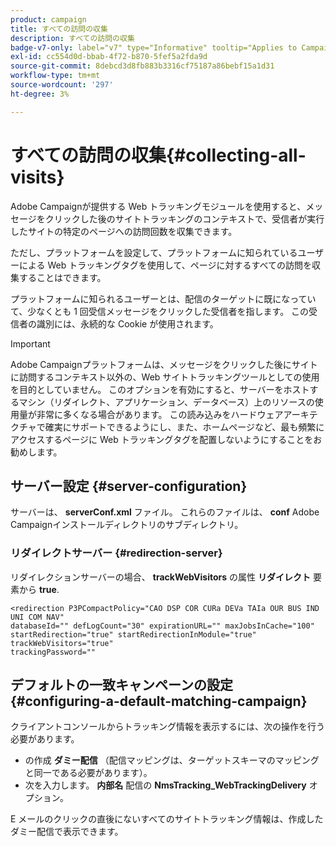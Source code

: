 ```yaml
---
product: campaign
title: すべての訪問の収集
description: すべての訪問の収集
badge-v7-only: label="v7" type="Informative" tooltip="Applies to Campaign Classic v7 only"
exl-id: cc554d0d-bbab-4f72-b870-5fef5a2fda9d
source-git-commit: 8debcd3d8fb883b3316cf75187a86bebf15a1d31
workflow-type: tm+mt
source-wordcount: '297'
ht-degree: 3%

---
```


# すべての訪問の収集{#collecting-all-visits}

Adobe Campaignが提供する Web トラッキングモジュールを使用すると、メッセージをクリックした後のサイトトラッキングのコンテキストで、受信者が実行したサイトの特定のページへの訪問回数を収集できます。

ただし、プラットフォームを設定して、プラットフォームに知られているユーザーによる Web トラッキングタグを使用して、ページに対するすべての訪問を収集することはできます。

プラットフォームに知られるユーザーとは、配信のターゲットに既になっていて、少なくとも 1 回受信メッセージをクリックした受信者を指します。 この受信者の識別には、永続的な Cookie が使用されます。

>[!IMPORTANT]
>
>Adobe Campaignプラットフォームは、メッセージをクリックした後にサイトに訪問するコンテキスト以外の、Web サイトトラッキングツールとしての使用を目的としていません。 このオプションを有効にすると、サーバーをホストするマシン（リダイレクト、アプリケーション、データベース）上のリソースの使用量が非常に多くなる場合があります。 この読み込みをハードウェアアーキテクチャで確実にサポートできるようにし、また、ホームページなど、最も頻繁にアクセスするページに Web トラッキングタグを配置しないようにすることをお勧めします。

## サーバー設定 {#server-configuration}

サーバーは、 **serverConf.xml** ファイル。 これらのファイルは、 **conf** Adobe Campaignインストールディレクトリのサブディレクトリ。

### リダイレクトサーバー {#redirection-server}

リダイレクションサーバーの場合、 **trackWebVisitors** の属性 **リダイレクト** 要素から **true**.

```
<redirection P3PCompactPolicy="CAO DSP COR CURa DEVa TAIa OUR BUS IND UNI COM NAV"
databaseId="" defLogCount="30" expirationURL="" maxJobsInCache="100"
startRedirection="true" startRedirectionInModule="true" trackWebVisitors="true"
trackingPassword=""
```

## デフォルトの一致キャンペーンの設定 {#configuring-a-default-matching-campaign}

クライアントコンソールからトラッキング情報を表示するには、次の操作を行う必要があります。

* の作成 **ダミー配信** （配信マッピングは、ターゲットスキーマのマッピングと同一である必要があります）。
* 次を入力します。 **内部名** 配信の **NmsTracking_WebTrackingDelivery** オプション。

E メールのクリックの直後にないすべてのサイトトラッキング情報は、作成したダミー配信で表示できます。
